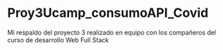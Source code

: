 # Proy3Ucamp_consumoAPI_Covid
Mi respaldo del proyecto 3 realizado en equipo con los compañeros del curso de desarrollo Web Full Stack
